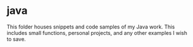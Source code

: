 java
====

This folder houses snippets and code samples of my Java work. This includes small functions, personal projects, and any other examples I wish to save.
